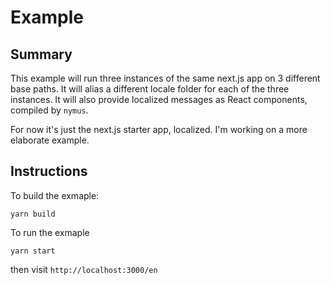 # Example

## Summary

This example will run three instances of the same next.js app on 3 different base paths. It will alias a different locale folder for each of the three instances. It will also provide localized messages as React components, compiled by `nymus`.

For now it's just the next.js starter app, localized. I'm working on a more elaborate example.

## Instructions

To build the exmaple:

```
yarn build
```

To run the exmaple

```
yarn start
```

then visit `http://localhost:3000/en`

